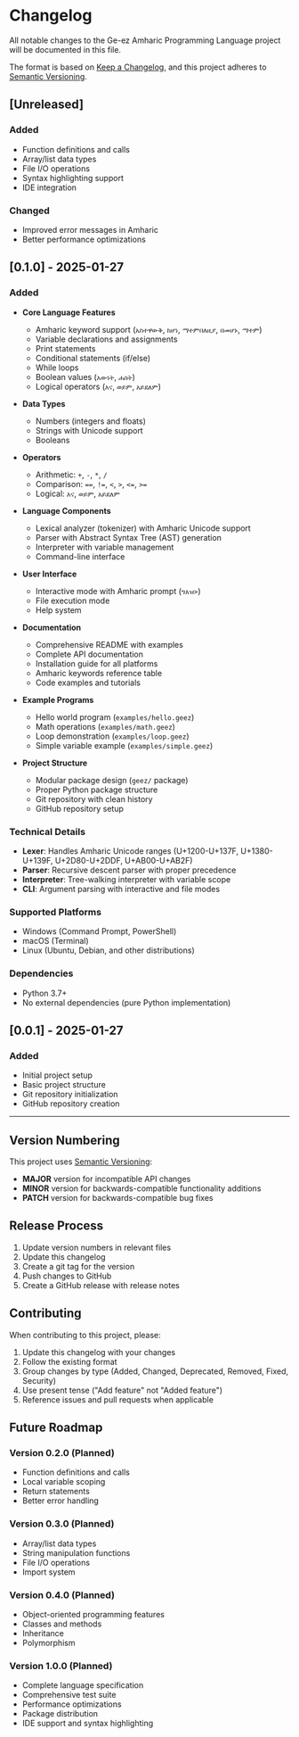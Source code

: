# Changelog

All notable changes to the Ge-ez Amharic Programming Language project will be documented in this file.

The format is based on [Keep a Changelog](https://keepachangelog.com/en/1.0.0/),
and this project adheres to [Semantic Versioning](https://semver.org/spec/v2.0.0.html).

## [Unreleased]

### Added
- Function definitions and calls
- Array/list data types
- File I/O operations
- Syntax highlighting support
- IDE integration

### Changed
- Improved error messages in Amharic
- Better performance optimizations

## [0.1.0] - 2025-01-27

### Added
- **Core Language Features**
  - Amharic keyword support (`አስተዋውቅ`, `ከሆነ`, `ማተምበለዚያ`, `በመሆኑ`, `ማተም`)
  - Variable declarations and assignments
  - Print statements
  - Conditional statements (if/else)
  - While loops
  - Boolean values (`እውነት`, `ሐሰት`)
  - Logical operators (`እና`, `ወይም`, `አይደለም`)

- **Data Types**
  - Numbers (integers and floats)
  - Strings with Unicode support
  - Booleans

- **Operators**
  - Arithmetic: `+`, `-`, `*`, `/`
  - Comparison: `==`, `!=`, `<`, `>`, `<=`, `>=`
  - Logical: `እና`, `ወይም`, `አይደለም`

- **Language Components**
  - Lexical analyzer (tokenizer) with Amharic Unicode support
  - Parser with Abstract Syntax Tree (AST) generation
  - Interpreter with variable management
  - Command-line interface

- **User Interface**
  - Interactive mode with Amharic prompt (`ግእዝ>`)
  - File execution mode
  - Help system

- **Documentation**
  - Comprehensive README with examples
  - Complete API documentation
  - Installation guide for all platforms
  - Amharic keywords reference table
  - Code examples and tutorials

- **Example Programs**
  - Hello world program (`examples/hello.geez`)
  - Math operations (`examples/math.geez`)
  - Loop demonstration (`examples/loop.geez`)
  - Simple variable example (`examples/simple.geez`)

- **Project Structure**
  - Modular package design (`geez/` package)
  - Proper Python package structure
  - Git repository with clean history
  - GitHub repository setup

### Technical Details
- **Lexer**: Handles Amharic Unicode ranges (U+1200-U+137F, U+1380-U+139F, U+2D80-U+2DDF, U+AB00-U+AB2F)
- **Parser**: Recursive descent parser with proper precedence
- **Interpreter**: Tree-walking interpreter with variable scope
- **CLI**: Argument parsing with interactive and file modes

### Supported Platforms
- Windows (Command Prompt, PowerShell)
- macOS (Terminal)
- Linux (Ubuntu, Debian, and other distributions)

### Dependencies
- Python 3.7+
- No external dependencies (pure Python implementation)

## [0.0.1] - 2025-01-27

### Added
- Initial project setup
- Basic project structure
- Git repository initialization
- GitHub repository creation

---

## Version Numbering

This project uses [Semantic Versioning](https://semver.org/):

- **MAJOR** version for incompatible API changes
- **MINOR** version for backwards-compatible functionality additions
- **PATCH** version for backwards-compatible bug fixes

## Release Process

1. Update version numbers in relevant files
2. Update this changelog
3. Create a git tag for the version
4. Push changes to GitHub
5. Create a GitHub release with release notes

## Contributing

When contributing to this project, please:

1. Update this changelog with your changes
2. Follow the existing format
3. Group changes by type (Added, Changed, Deprecated, Removed, Fixed, Security)
4. Use present tense ("Add feature" not "Added feature")
5. Reference issues and pull requests when applicable

## Future Roadmap

### Version 0.2.0 (Planned)
- Function definitions and calls
- Local variable scoping
- Return statements
- Better error handling

### Version 0.3.0 (Planned)
- Array/list data types
- String manipulation functions
- File I/O operations
- Import system

### Version 0.4.0 (Planned)
- Object-oriented programming features
- Classes and methods
- Inheritance
- Polymorphism

### Version 1.0.0 (Planned)
- Complete language specification
- Comprehensive test suite
- Performance optimizations
- Package distribution
- IDE support and syntax highlighting
